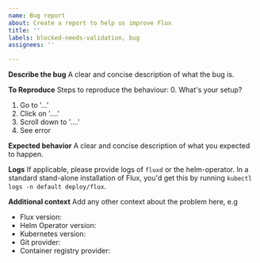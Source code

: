 ```yaml
---
name: Bug report
about: Create a report to help us improve Flux
title: ''
labels: blocked-needs-validation, bug
assignees: ''

---
```


**Describe the bug**
A clear and concise description of what the bug is.

**To Reproduce**
Steps to reproduce the behaviour:
0. What's your setup?
1. Go to '...'
2. Click on '....'
3. Scroll down to '....'
4. See error

**Expected behavior**
A clear and concise description of what you expected to happen.

**Logs**
If applicable, please provide logs of `fluxd` or the helm-operator. In a standard stand-alone installation of Flux, you'd get this by running `kubectl logs -n default deploy/flux`.

**Additional context**
Add any other context about the problem here, e.g 
- Flux version: 
- Helm Operator version: 
- Kubernetes version:
- Git provider:
- Container registry provider:
